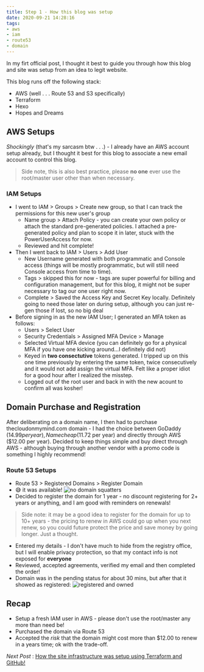 ```yaml
---
title: Step 1 - How this blog was setup
date: 2020-09-21 14:28:16
tags: 
- aws
- iam
- route53
- domain
---
```


In my firt official post, I thought it best to guide you through how this blog and site was setup from an idea to legit website.

This blog runs off the following stack:
* AWS (well . . . Route 53 and S3 specifically)
* Terraform
* Hexo
* Hopes and Dreams

## AWS Setups
_Shockingly_ (that's my sarcasm btw . . .) - I already have an AWS account setup already, but I thought it best for this blog to associate a new email account to control this blog.  
> Side note, this is also best practice, please **no one** ever use the root/master user other than when necessary.

### IAM Setups
* I went to IAM > Groups > Create new group, so that I can track the permissions for this new user's group
    * Name group > Attach Policy - you can create your own policy or attach the standard pre-generated policies. I attached a pre-generated policy and plan to scope it in later, stuck with the PowerUserAccess for now.
    * Reviewed and hit complete!
* Then I went back to IAM > Users > Add User
    * New Username generated with both programmatic and Console access (things will be mostly programmatic, but will still need Console access from time to time).
    * Tags > skipped this for now - tags are super powerful for billing and configuration management, but for this blog, it might not be super necessary to tag our one user right now.
    * Complete > Saved the Access Key and Secret Key locally. Definitely going to need those later on during setup, although you can just re-gen those if lost, so no big deal
* Before signing in as the new IAM User; I generated an MFA token as follows:
    * Users > Select User
    * Security Credentials > Assigned MFA Device > Manage
    * Selected Virtual MFA device (you can definitely go for a physical MFA if you have one kicking around...I definitely did not)
    * Keyed in **two consectutive** tokens generated.  I tripped up on this one time previously by entering the same token, twice consecutively and it would not add assign the virtual MFA.  Felt like a proper idiot for a good hour after I realized the misstep.
    * Logged out of the root user and back in with the new acount to confirm all was kosher!

## Domain Purchase and Registration
After deliberating on a domain name, I then had to purchase thecloudonmymind.com domain -  I had the choice between GoDaddy ($14.99 per year), Namecheap ($11.72 per year) and directly through AWS ($12.00 per year).  Decided to keep things simple and buy direct through AWS - although buying through another vendor with a promo code is something I highly recommend!

### Route 53 Setups
* Route 53 > Registered Domains > Register Domain
* 😅 it was available!
![no domain squatters](/images/domain_available.png)
* Decided to register the domain for 1 year - no discount registering for 2+ years or anything, and I am good with reminders on renewals!
> Side note: it may be a good idea to register for the domain for up to 10+ years - the pricing to renew in AWS could go up when you next renew, so you could future protect the price and save money by going longer.  Just a thought.
* Entered my details - I don't have much to hide from the registry office, but I will enable privacy protection, so that my contact info is not exposed for **everyone**
* Reviewed, accepted agreements, verified my email and then completed the order!
* Domain was in the pending status for about 30 mins, but after that it showed as registered:
![registered and owned](/images/registered_domain.png)

## Recap
* Setup a fresh IAM user in AWS - please don't use the root/master any more than need be!
* Purchased the domain via Route 53
* Accepted the _risk_ that the domain might cost more than $12.00 to renew in a years time; ok with the trade-off.

_Next Post_ : [How the site infrastructure was setup using Terraform and GitHub!](/step_2/)